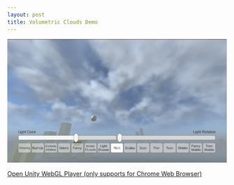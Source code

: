 ```yaml
---
layout: post
title: Volumetric Clouds Demo
---
```


<img src="/images/DemoScene.PNG" />

<a href="/MassiveCloudsDemo">Open Unity WebGL Player (only supports for Chrome Web Browser)</a>
